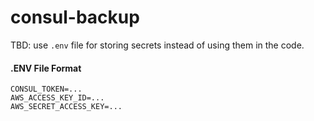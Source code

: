 # consul-backup

TBD: use `.env` file for storing secrets instead of using them in the code.


#### .ENV File Format

```
CONSUL_TOKEN=...
AWS_ACCESS_KEY_ID=...
AWS_SECRET_ACCESS_KEY=...
```
